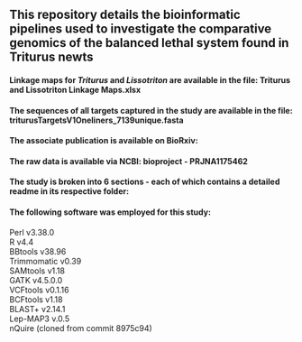 ## This repository details the bioinformatic pipelines used to investigate the comparative genomics of the balanced lethal system found in Triturus newts

#### Linkage maps for _Triturus_ and _Lissotriton_ are available in the file: Triturus and Lissotriton Linkage Maps.xlsx

#### The sequences of all targets captured in the study are available in the file: triturusTargetsV1Oneliners_7139unique.fasta

#### The associate publication is available on BioRxiv:

#### The raw data is available via NCBI: bioproject - PRJNA1175462  

#### The study is broken into 6 sections - each of which contains a detailed readme in its respective folder:

#### The following software was employed for this study:

Perl	v3.38.0  
R	v4.4  
BBtools v38.96  
Trimmomatic	v0.39  
SAMtools	v1.18  
GATK	v4.5.0.0  
VCFtools	v0.1.16  
BCFtools	v1.18  
BLAST+	v2.14.1  
Lep-MAP3	v.0.5  
nQuire	(cloned from commit 8975c94) 
